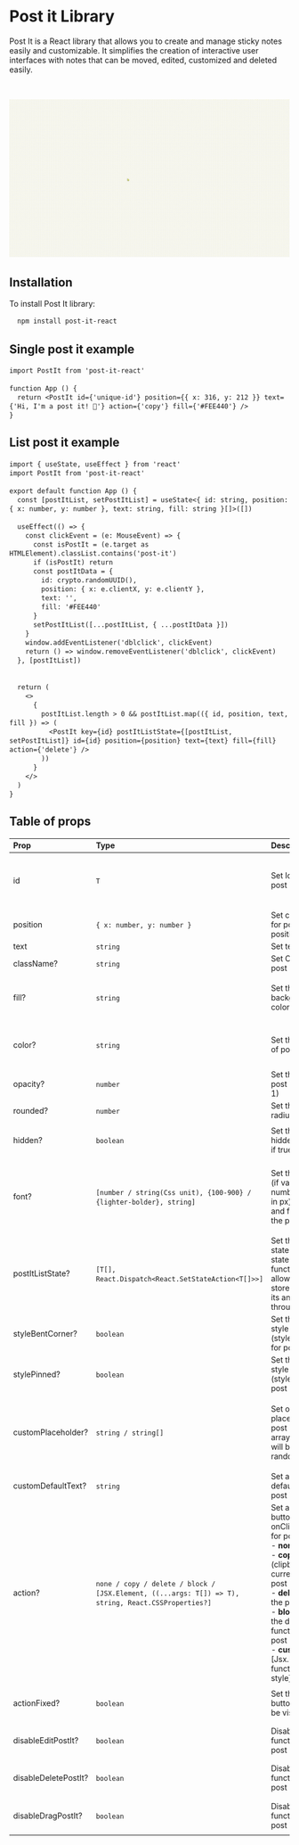 
# Post it Library

Post It is a React library that allows you to create and manage sticky notes easily and customizable. It simplifies the creation of interactive user interfaces with notes that can be moved, edited, customized and deleted easily.

<br>

![post-it-library-preview](media/preview-post-it-library.gif)

## Installation

To install Post It library:

```bash
  npm install post-it-react
```

## Single post it example 

```tsx
import PostIt from 'post-it-react'

function App () {
  return <PostIt id={'unique-id'} position={{ x: 316, y: 212 }} text={'Hi, I'm a post it! 🧉'} action={'copy'} fill={'#FEE440'} />
}
```

## List post it example 

```tsx
import { useState, useEffect } from 'react'
import PostIt from 'post-it-react'

export default function App () {
  const [postItList, setPostItList] = useState<{ id: string, position: { x: number, y: number }, text: string, fill: string }[]>([])

  useEffect(() => {
    const clickEvent = (e: MouseEvent) => {
      const isPostIt = (e.target as HTMLElement).classList.contains('post-it')
      if (isPostIt) return
      const postItData = {
        id: crypto.randomUUID(),
        position: { x: e.clientX, y: e.clientY },
        text: '',
        fill: '#FEE440'
      }
      setPostItList([...postItList, { ...postItData }])
    }
    window.addEventListener('dblclick', clickEvent)
    return () => window.removeEventListener('dblclick', clickEvent)
  }, [postItList])


  return (
    <>
      {
        postItList.length > 0 && postItList.map(({ id, position, text, fill }) => (
          <PostIt key={id} postItListState={[postItList, setPostItList]} id={id} position={position} text={text} fill={fill} action={'delete'} />
        ))
      }
    </>
  )
}
```

## Table of props

| Prop | Type     | Description | Default | Examples                |
| :-------- | :------- | :------- | :------- | :------------------------- |
| id   | `T` | Set Id unique for post it | - | <ul><li>**Number**: 12345</li><li>**String**: post-it-id-1</li><li>Other values...</li></ul>|
| position   | `{ x: number, y: number }` | Set coords (x/y) for post it position | - | { x: 212, y: 316 } |
| text   | `string` | Set text for post it | "" | Hi, I'm a post it! 🧉 |
| className?   | `string` | Set Css class for post it | post-it-classic | post-it-class |
| fill?   | `string` | Set the background-color of post it | yellow | <ul><li>**ColorName**: yellow</li><li>**Hex**: #EFE9AE</li></ul> |
| color?   | `string` | Set the text color of post it | black | <ul><li>**ColorName**: black</li><li>**Hex**: #000000</li></ul> |
| opacity?   | `number` | Set the opacity of post it (from 0 to 1) | `1` | `0 to 1` |
| rounded?   | `number` | Set the border-radius of post it | `0` | `30` |
| hidden?   | `boolean` | Set the display: hidden for post it if true | `false` | <ul><li>True</li><li>False</li></ul> 
font? | `[number / string(Css unit), {100-900} / {lighter-bolder}, string]` | Set the fontSize (if value is number it will be in px), fontWeight and fontFamily of the post it | ["", "", ""] | <ul><li>['2em', 'bold', '"Inter", sans-serif']</li><li>[18, 600, '"Inter", sans-serif']</li><li>[18, '', '']</li></ul>
| postItListState?   | `[T[], React.Dispatch<React.SetStateAction<T[]>>]` | Set the current state and the state updater function. This allows you to store all the post its and iterate through them | - | `[postItList, setPostItList]` _(Recommended: useState())_ |
| styleBentCorner?   | `boolean` | Set the preset style (styleBentCorner) for post it if true | `false` | <ul><li>True</li><li>False</li></ul>  |
| stylePinned?   | `boolean` | Set the preset style (stylePinned) for post it if true | `false` | <ul><li>True</li><li>False</li></ul>  |
| customPlaceholder?   | `string / string[]` | Set one or more placeholders for post it. (If it is an array, each value will be set randomly) | Write something... | <ul><li>**String**: Write something... </li><li>**Array**: ['Write here', 'Type something', 'I'm thinking about...']</li></ul>  |
| customDefaultText?   | `string` | Set a initial default text for post it | "" | Default text example |
| action?   |  `none / copy / delete / block / [JSX.Element, ((...args: T[]) => T), string, React.CSSProperties?]` | Set a action button with onClick function for post it. <br> - **none**: -. <br> - **copy**: copy (clipboard) the current text of post it. <br> - **delete**: delete the post it. <br> - **block**: block the drag functionality of post it. <br> - **custom**: [Jsx.Element, function, class, style] | none | <ul><li>none</li><li>copy</li><li>delete</li><li>block</li><li>[&lt;span&gt;❗&lt;/span&gt;, handleShowInfo, action-class, { fill: '#EFE9AE' }]</li></ul> |
| actionFixed?   | `boolean` | Set the action button to always be visible | `false` | <ul><li>True</li><li>False</li></ul>  |
| disableEditPostIt?   | `boolean` | Disable the edit functionality of post it if true | `false` |  <ul><li>True</li><li>False</li></ul>  |
| disableDeletePostIt?   | `boolean` | Disable the delete functionality of post it if true | `false` |  <ul><li>True</li><li>False</li></ul>  |
| disableDragPostIt?   | `boolean` | Disable the drag functionality of post it if true | `false` |  <ul><li>True</li><li>False</li></ul>  |










